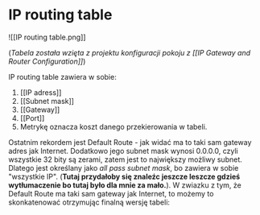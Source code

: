 # IP routing table
![[IP routing table.png]]

(*Tabela została wzięta z projektu konfiguracji pokoju z [[IP Gateway and Router Configuration]]*)

IP routing table zawiera w sobie:
1. [[IP adress]] 
2. [[Subnet mask]]
3. [[Gateway]]
4. [[Port]]
5. Metrykę oznacza koszt danego przekierowania w tabeli. 

Ostatnim rekordem jest Default Route - jak widać ma to taki sam gateway adres jak Internet. Dodatkowo jego subnet mask wynosi $0.0.0.0$, czyli wszystkie 32 bity są zerami, zatem jest to największy możliwy subnet. Dlatego jest określany jako *all pass subnet mask*, bo zawiera w sobie "wszystkie IP".  (**Tutaj przydałoby się znaleźc jeszcze leszcze gdzieś wytłumaczenie bo tutaj było dla mnie za mało.**). W zwiazku z tym, że Default Route ma taki sam gateway jak Internet, to możemy to skonkatenować otrzymując finalną wersję tabeli:

